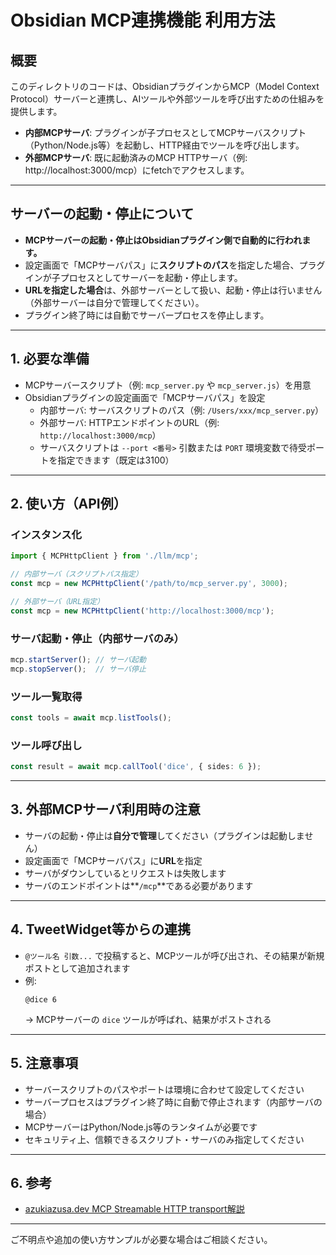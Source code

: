 # Obsidian MCP連携機能 利用方法

## 概要

このディレクトリのコードは、ObsidianプラグインからMCP（Model Context Protocol）サーバーと連携し、AIツールや外部ツールを呼び出すための仕組みを提供します。

- **内部MCPサーバ**: プラグインが子プロセスとしてMCPサーバスクリプト（Python/Node.js等）を起動し、HTTP経由でツールを呼び出します。
- **外部MCPサーバ**: 既に起動済みのMCP HTTPサーバ（例: http://localhost:3000/mcp）にfetchでアクセスします。

---

## サーバーの起動・停止について

- **MCPサーバーの起動・停止はObsidianプラグイン側で自動的に行われます。**
- 設定画面で「MCPサーバパス」に**スクリプトのパス**を指定した場合、プラグインが子プロセスとしてサーバーを起動・停止します。
- **URLを指定した場合**は、外部サーバーとして扱い、起動・停止は行いません（外部サーバーは自分で管理してください）。
- プラグイン終了時には自動でサーバープロセスを停止します。

---

## 1. 必要な準備

- MCPサーバースクリプト（例: `mcp_server.py` や `mcp_server.js`）を用意
- Obsidianプラグインの設定画面で「MCPサーバパス」を設定
  - 内部サーバ: サーバスクリプトのパス（例: `/Users/xxx/mcp_server.py`）
  - 外部サーバ: HTTPエンドポイントのURL（例: `http://localhost:3000/mcp`）
  - サーバスクリプトは `--port <番号>` 引数または `PORT` 環境変数で待受ポートを指定できます（既定は3100）

---

## 2. 使い方（API例）

### インスタンス化

```ts
import { MCPHttpClient } from './llm/mcp';

// 内部サーバ（スクリプトパス指定）
const mcp = new MCPHttpClient('/path/to/mcp_server.py', 3000);

// 外部サーバ（URL指定）
const mcp = new MCPHttpClient('http://localhost:3000/mcp');
```

### サーバ起動・停止（内部サーバのみ）
```ts
mcp.startServer(); // サーバ起動
mcp.stopServer();  // サーバ停止
```

### ツール一覧取得
```ts
const tools = await mcp.listTools();
```

### ツール呼び出し
```ts
const result = await mcp.callTool('dice', { sides: 6 });
```

---

## 3. 外部MCPサーバ利用時の注意

- サーバの起動・停止は**自分で管理**してください（プラグインは起動しません）
- 設定画面で「MCPサーバパス」に**URL**を指定
- サーバがダウンしているとリクエストは失敗します
- サーバのエンドポイントは**`/mcp`**である必要があります

---

## 4. TweetWidget等からの連携

- `@ツール名 引数...` で投稿すると、MCPツールが呼び出され、その結果が新規ポストとして追加されます
- 例:
  ```
  @dice 6
  ```
  → MCPサーバーの `dice` ツールが呼ばれ、結果がポストされる

---

## 5. 注意事項

- サーバースクリプトのパスやポートは環境に合わせて設定してください
- サーバープロセスはプラグイン終了時に自動で停止されます（内部サーバの場合）
- MCPサーバーはPython/Node.js等のランタイムが必要です
- セキュリティ上、信頼できるスクリプト・サーバのみ指定してください

---

## 6. 参考

- [azukiazusa.dev MCP Streamable HTTP transport解説](https://azukiazusa.dev/blog/mcp-server-streamable-http-transport/)

---

ご不明点や追加の使い方サンプルが必要な場合はご相談ください。 